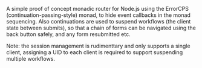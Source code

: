 A simple proof of concept monadic router for Node.js using the ErrorCPS (continuation-passing-style) monad, to hide event callbacks in the monad sequencing. Also continuations are used to suspend workflows (the client state between submits), so that a chain of forms can be navigated using the back button safely, and any form resubmitted etc.

Note: the session management is rudimenttary and only supports a single client, assigning a UID to each client is required to support suspending multiple workflows.
